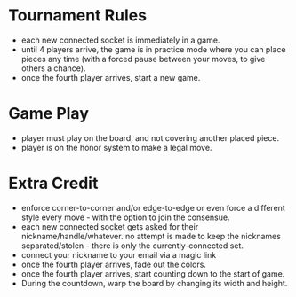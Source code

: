 # Tournament Rules

* each new connected socket is immediately in a game.
* until 4 players arrive, the game is in practice mode where you can
  place pieces any time (with a forced pause between your moves,
  to give others a chance).
* once the fourth player arrives, start a new game.
  
# Game Play
* player must play on the board, and not covering another placed piece.
* player is on the honor system to make a legal move.

# Extra Credit
* enforce corner-to-corner and/or edge-to-edge or even force a different
  style every move - with the option to join the consensue.
* each new connected socket gets asked for their nickname/handle/whatever.
  no attempt is made to keep the nicknames separated/stolen - there
  is only the currently-connected set.
* connect your nickname to your email via a magic link
* once the fourth player arrives, fade out the colors.
* once the fourth player arrives, start counting down to the start of game.
* During the countdown, warp the board by changing its width and height.
